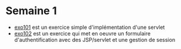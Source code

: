 # Semaine 1

* [exo101](exo101) est un exercice simple d'implémentation d'une servlet
* [exo102](exo102) est un exercice qui met en oeuvre un formulaire d'authentification avec des JSP/servlet et une gestion de session
